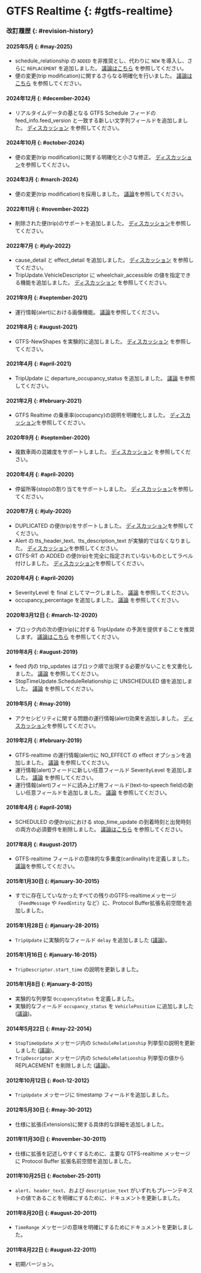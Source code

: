# GTFS Realtime {: #gtfs-realtime}

### 改訂履歴 {: #revision-history}

#### 2025年5月 {: #may-2025}


* schedule_relationship の `ADDED` を非推奨とし、代わりに `NEW` を導入し、さらに `REPLACEMENT` を追加しました。 [議論はこちら](https://github.com/google/transit/pull/504) を参照してください。
* 便の変更(trip modification)に関するさらなる明確化を行いました。 [議論はこちら](https://github.com/google/transit/pull/542) を参照してください。

#### 2024年12月 {: #december-2024}


* リアルタイムデータの基となる GTFS Schedule フィードの feed_info.feed_version と一致する新しい文字列フィールドを追加しました。 [ディスカッション](https://github.com/google/transit/pull/434) を参照してください。

#### 2024年10月 {: #october-2024}


* 便の変更(trip modification)に関する明確化と小さな修正。 [ディスカッション](https://github.com/google/transit/pull/497)を参照してください。

#### 2024年3月 {: #march-2024}


* 便の変更(trip modification)を採用しました。 [議論](https://github.com/google/transit/pull/403)を参照してください。

#### 2022年11月 {: #november-2022}


* 削除された便(trip)のサポートを追加しました。 [ディスカッション](https://github.com/google/transit/pull/352)を参照してください。

#### 2022年7月 {: #july-2022}


* cause_detail と effect_detail を追加しました。 [ディスカッション](https://github.com/google/transit/pull/332) を参照してください。
* TripUpdate.VehicleDescriptor に wheelchair_accessible の値を指定できる機能を追加しました。 [ディスカッション](https://github.com/google/transit/pull/340) を参照してください。

#### 2021年9月 {: #september-2021}


* 運行情報(alert)における画像機能。 [議論](https://github.com/google/transit/pull/283)を参照してください。

#### 2021年8月 {: #august-2021}


* GTFS-NewShapes を実験的に追加しました。 [ディスカッション](https://github.com/google/transit/pull/272) を参照してください。

#### 2021年4月 {: #april-2021}


* TripUpdate に departure_occupancy_status を追加しました。 [議論](https://github.com/google/transit/pull/260) を参照してください。

#### 2021年2月 {: #february-2021}


* GTFS Realtime の乗車率(occupancy)の説明を明確化しました。 [ディスカッション](https://github.com/google/transit/pull/259)を参照してください。

#### 2020年9月 {: #september-2020}


* 複数車両の混雑度をサポートしました。 [ディスカッション](https://github.com/google/transit/pull/237) を参照してください。

#### 2020年4月 {: #april-2020}


* 停留所等(stop)の割り当てをサポートしました。 [ディスカッション](https://github.com/google/transit/pull/219)を参照してください。

#### 2020年7月 {: #july-2020}


* DUPLICATED の便(trip)をサポートしました。 [ディスカッション](https://github.com/google/transit/pull/221)を参照してください。
* Alert の tts_header_text、tts_description_text が実験的ではなくなりました。 [ディスカッション](https://github.com/google/transit/pull/229)を参照してください。
* GTFS-RT の ADDED の便(trip)を完全に指定されていないものとしてラベル付けしました。 [ディスカッション](https://github.com/google/transit/pull/230)を参照してください。

#### 2020年4月 {: #april-2020}


* SeverityLevel を final としてマークしました。 [議論](https://github.com/google/transit/pull/214) を参照してください。
* occupancy_percentage を追加しました。 [議論](https://github.com/google/transit/pull/213) を参照してください。

#### 2020年3月12日 {: #march-12-2020}


* ブロック内の次の便(trip)に対する TripUpdate の予測を提供することを推奨します。 [議論はこちら](https://github.com/google/transit/pull/206) を参照してください。

#### 2019年8月 {: #august-2019}


* feed 内の trip_updates はブロック順で出現する必要がないことを文書化しました。 [議論](https://github.com/google/transit/pull/176) を参照してください。
* StopTimeUpdate.ScheduleRelationship に UNSCHEDULED 値を追加しました。 [議論](https://github.com/google/transit/pull/173) を参照してください。

#### 2019年5月 {: #may-2019}


* アクセシビリティに関する問題の運行情報(alert)効果を追加しました。 [ディスカッション](https://github.com/google/transit/pull/164)を参照してください。

#### 2019年2月 {: #february-2019}


* GTFS-realtime の運行情報(alert)に NO_EFFECT の effect オプションを追加しました。 [議論](https://github.com/google/transit/pull/137) を参照してください。
* 運行情報(alert)フィードに新しい任意フィールド SeverityLevel を追加しました。 [議論](https://github.com/google/transit/pull/136) を参照してください。
* 運行情報(alert)フィードに読み上げ用フィールド(text-to-speech field)の新しい任意フィールドを追加しました。 [議論](https://github.com/google/transit/pull/135) を参照してください。

#### 2018年4月 {: #april-2018}


* SCHEDULED の便(trip)における stop_time_update の到着時刻と出発時刻の両方の必須要件を削除しました。 [議論はこちら](https://github.com/google/transit/pull/165) を参照してください。

#### 2017年8月 {: #august-2017}


* GTFS-realtime フィールドの意味的な多重度(cardinality)を定義しました。 [議論](https://github.com/google/transit/pull/64)を参照してください。

#### 2015年1月30日 {: #january-30-2015}


* すでに存在していなかったすべての残りのGTFS-realtimeメッセージ（`FeedMessage` や `FeedEntity` など）に、Protocol Buffer拡張名前空間を追加しました。

#### 2015年1月28日 {: #january-28-2015}


* `TripUpdate` に実験的なフィールド `delay` を追加しました ([議論](https://groups.google.com/forum/#!topic/gtfs-realtime/NsTIRQdMNN8))。

#### 2015年1月16日 {: #january-16-2015}


* `TripDescriptor.start_time` の説明を更新しました。

#### 2015年1月8日 {: #january-8-2015}


* 実験的な列挙型 `OccupancyStatus` を定義しました。
* 実験的なフィールド `occupancy_status` を `VehiclePosition` に追加しました ([議論](https://groups.google.com/forum/#!topic/gtfs-realtime/_HtNTGp5LxM))。

#### 2014年5月22日 {: #may-22-2014}


* `StopTimeUpdate` メッセージ内の `ScheduleRelationship` 列挙型の説明を更新しました ([議論](https://groups.google.com/forum/#!topic/gtfs-realtime/77c3WZrGBnI))。
* `TripDescriptor` メッセージ内の `ScheduleRelationship` 列挙型の値から REPLACEMENT を削除しました ([議論](https://groups.google.com/forum/#!topic/gtfs-realtime/77c3WZrGBnI))。

#### 2012年10月12日 {: #oct-12-2012}

* `TripUpdate` メッセージに timestamp フィールドを追加しました。

#### 2012年5月30日 {: #may-30-2012}


* 仕様に拡張(Extensions)に関する具体的な詳細を追加しました。

#### 2011年11月30日 {: #november-30-2011}


* 仕様に拡張を記述しやすくするために、主要な GTFS-realtime メッセージに Protocol Buffer 拡張名前空間を追加しました。

#### 2011年10月25日 {: #october-25-2011}


* `alert`、`header_text`、および `description_text` がいずれもプレーンテキストの値であることを明確にするために、ドキュメントを更新しました。

#### 2011年8月20日 {: #august-20-2011}


* `TimeRange` メッセージの意味を明確にするためにドキュメントを更新しました。

#### 2011年8月22日 {: #august-22-2011}


* 初期バージョン。
